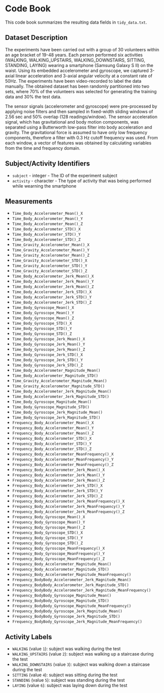 # Code Book

This code book summarizes the resulting data fields in `tidy_data.txt`.

## Dataset Description

The experiments have been carried out with a group of 30 volunteers within an age bracket of 19-48 years. Each person performed six activities (WALKING, WALKING_UPSTAIRS, WALKING_DOWNSTAIRS, SITTING, STANDING, LAYING) wearing a smartphone (Samsung Galaxy S II) on the waist. Using its embedded accelerometer and gyroscope, we captured 3-axial linear acceleration and 3-axial angular velocity at a constant rate of 50Hz. The experiments have been video-recorded to label the data manually. The obtained dataset has been randomly partitioned into two sets, where 70% of the volunteers was selected for generating the training data and 30% the test data. 

The sensor signals (accelerometer and gyroscope) were pre-processed by applying noise filters and then sampled in fixed-width sliding windows of 2.56 sec and 50% overlap (128 readings/window). The sensor acceleration signal, which has gravitational and body motion components, was separated using a Butterworth low-pass filter into body acceleration and gravity. The gravitational force is assumed to have only low frequency components, therefore a filter with 0.3 Hz cutoff frequency was used. From each window, a vector of features was obtained by calculating variables from the time and frequency domain.


## Subject/Activity Identifiers

* `subject` - integer - The ID of the experiment subject
* `activity` - character - The type of activity that was being performed while wearning the smartphone

## Measurements

* `Time_Body_Accelerometer_Mean()_X`                               
* `Time_Body_Accelerometer_Mean()_Y`                               
* `Time_Body_Accelerometer_Mean()_Z`                               
* `Time_Body_Accelerometer_STD()_X`                                
* `Time_Body_Accelerometer_STD()_Y`                                
* `Time_Body_Accelerometer_STD()_Z`                                
* `Time_Gravity_Accelerometer_Mean()_X`                            
* `Time_Gravity_Accelerometer_Mean()_Y`                            
* `Time_Gravity_Accelerometer_Mean()_Z`                            
* `Time_Gravity_Accelerometer_STD()_X`                             
* `Time_Gravity_Accelerometer_STD()_Y`                             
* `Time_Gravity_Accelerometer_STD()_Z`                            
* `Time_Body_Accelerometer_Jerk_Mean()_X`                          
* `Time_Body_Accelerometer_Jerk_Mean()_Y`                          
* `Time_Body_Accelerometer_Jerk_Mean()_Z`                          
* `Time_Body_Accelerometer_Jerk_STD()_X`                           
* `Time_Body_Accelerometer_Jerk_STD()_Y`                           
* `Time_Body_Accelerometer_Jerk_STD()_Z`                           
* `Time_Body_Gyroscope_Mean()_X`                                   
* `Time_Body_Gyroscope_Mean()_Y`                                   
* `Time_Body_Gyroscope_Mean()_Z`                                   
* `Time_Body_Gyroscope_STD()_X`                                   
* `Time_Body_Gyroscope_STD()_Y`                                    
* `Time_Body_Gyroscope_STD()_Z`                                    
* `Time_Body_Gyroscope_Jerk_Mean()_X`                              
* `Time_Body_Gyroscope_Jerk_Mean()_Y`                              
* `Time_Body_Gyroscope_Jerk_Mean()_Z`                              
* `Time_Body_Gyroscope_Jerk_STD()_X`                               
* `Time_Body_Gyroscope_Jerk_STD()_Y`                               
* `Time_Body_Gyroscope_Jerk_STD()_Z`                               
* `Time_Body_Accelerometer_Magnitude_Mean()`                       
* `Time_Body_Accelerometer_Magnitude_STD()`                        
* `Time_Gravity_Accelerometer_Magnitude_Mean()`                    
* `Time_Gravity_Accelerometer_Magnitude_STD()`                     
* `Time_Body_Accelerometer_Jerk_Magnitude_Mean()`                 
* `Time_Body_Accelerometer_Jerk_Magnitude_STD()`                   
* `Time_Body_Gyroscope_Magnitude_Mean()`                           
* `Time_Body_Gyroscope_Magnitude_STD()`                            
* `Time_Body_Gyroscope_Jerk_Magnitude_Mean()`                      
* `Time_Body_Gyroscope_Jerk_Magnitude_STD()`                       
* `Frequency_Body_Accelerometer_Mean()_X`                         
* `Frequency_Body_Accelerometer_Mean()_Y`                          
* `Frequency_Body_Accelerometer_Mean()_Z`                          
* `Frequency_Body_Accelerometer_STD()_X`                           
* `Frequency_Body_Accelerometer_STD()_Y`                           
* `Frequency_Body_Accelerometer_STD()_Z`                           
* `Frequency_Body_Accelerometer_MeanFrequency()_X`                 
* `Frequency_Body_Accelerometer_MeanFrequency()_Y`                 
* `Frequency_Body_Accelerometer_MeanFrequency()_Z`                 
* `Frequency_Body_Accelerometer_Jerk_Mean()_X`                     
* `Frequency_Body_Accelerometer_Jerk_Mean()_Y`                    
* `Frequency_Body_Accelerometer_Jerk_Mean()_Z`                     
* `Frequency_Body_Accelerometer_Jerk_STD()_X`                      
* `Frequency_Body_Accelerometer_Jerk_STD()_Y`                      
* `Frequency_Body_Accelerometer_Jerk_STD()_Z`                      
* `Frequency_Body_Accelerometer_Jerk_MeanFrequency()_X`            
* `Frequency_Body_Accelerometer_Jerk_MeanFrequency()_Y`            
* `Frequency_Body_Accelerometer_Jerk_MeanFrequency()_Z`            
* `Frequency_Body_Gyroscope_Mean()_X`                              
* `Frequency_Body_Gyroscope_Mean()_Y`                              
* `Frequency_Body_Gyroscope_Mean()_Z`                              
* `Frequency_Body_Gyroscope_STD()_X`                               
* `Frequency_Body_Gyroscope_STD()_Y`                               
* `Frequency_Body_Gyroscope_STD()_Z`                               
* `Frequency_Body_Gyroscope_MeanFrequency()_X`                     
* `Frequency_Body_Gyroscope_MeanFrequency()_Y`                     
* `Frequency_Body_Gyroscope_MeanFrequency()_Z`                     
* `Frequency_Body_Accelerometer_Magnitude_Mean()`                  
* `Frequency_Body_Accelerometer_Magnitude_STD()`                   
* `Frequency_Body_Accelerometer_Magnitude_MeanFrequency()`         
* `Frequency_BodyBody_Accelerometer_Jerk_Magnitude_Mean()`         
* `Frequency_BodyBody_Accelerometer_Jerk_Magnitude_STD()`          
* `Frequency_BodyBody_Accelerometer_Jerk_Magnitude_MeanFrequency()`
* `Frequency_BodyBody_Gyroscope_Magnitude_Mean()`                  
* `Frequency_BodyBody_Gyroscope_Magnitude_STD()`                   
* `Frequency_BodyBody_Gyroscope_Magnitude_MeanFrequency()`         
* `Frequency_BodyBody_Gyroscope_Jerk_Magnitude_Mean()`             
* `Frequency_BodyBody_Gyroscope_Jerk_Magnitude_STD()`             
* `Frequency_BodyBody_Gyroscope_Jerk_Magnitude_MeanFrequency()`

## Activity Labels

* `WALKING` (value `1`): subject was walking during the test
* `WALKING_UPSTAIRS` (value `2`): subject was walking up a staircase during the test
* `WALKING_DOWNSTAIRS` (value `3`): subject was walking down a staircase during the test
* `SITTING` (value `4`): subject was sitting during the test
* `STANDING` (value `5`): subject was standing during the test
* `LAYING` (value `6`): subject was laying down during the test
